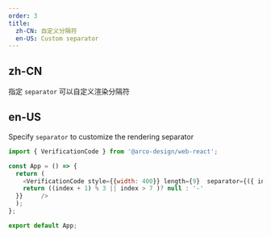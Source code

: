 ```yaml
---
order: 3
title:
  zh-CN: 自定义分隔符
  en-US: Custom separator
---
```


## zh-CN

指定 `separator` 可以自定义渲染分隔符

## en-US

Specify `separator` to customize the rendering separator

```js
import { VerificationCode } from '@arco-design/web-react';

const App = () => {
  return (
    <VerificationCode style={{width: 400}} length={9}  separator={({ index, character }) => {
    return ((index + 1) % 3 || index > 7 )? null : '-'
  }}     />
  );
};

export default App;
```
